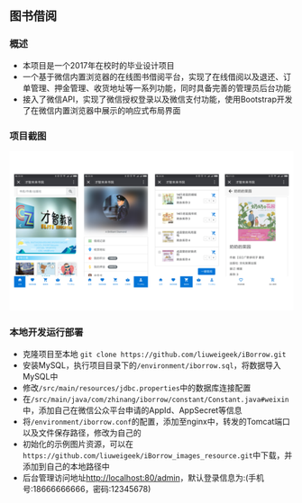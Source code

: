 ## 图书借阅

### 概述
- 本项目是一个2017年在校时的毕业设计项目
- 一个基于微信内置浏览器的在线图书借阅平台，实现了在线借阅以及退还、订单管理、押金管理、收货地址等一系列功能，同时具备完善的管理员后台功能
- 接入了微信API，实现了微信授权登录以及微信支付功能，使用Bootstrap开发了在微信内置浏览器中展示的响应式布局界面

### 项目截图
![效果图](./images/效果图.png)

### 本地开发运行部署
- 克隆项目至本地 `git clone https://github.com/liuweigeek/iBorrow.git`
- 安装MySQL，执行项目目录下的`/environment/iborrow.sql`，将数据导入MySQL中
- 修改`/src/main/resources/jdbc.properties`中的数据库连接配置
- 在`/src/main/java/com/zhinang/iborrow/constant/Constant.java#weixin`中，添加自己在微信公众平台申请的AppId、AppSecret等信息
- 将`/environment/iborrow.conf`的配置，添加至nginx中，转发的Tomcat端口以及文件保存路径，修改为自己的
- 初始化的示例图片资源，可以在`https://github.com/liuweigeek/iBorrow_images_resource.git`中下载，并添加到自己的本地路径中
- 后台管理访问地址<http://localhost:80/admin>，默认登录信息为:(手机号:18666666666，密码:12345678)